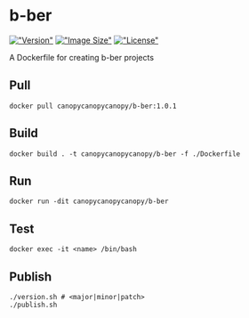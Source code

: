 # b-ber

[!["Version"](https://img.shields.io/docker/v/canopycanopycanopy/b-ber?sort=semver)](https://hub.docker.com/r/canopycanopycanopy/b-ber/tags)
[!["Image Size"](https://img.shields.io/docker/image-size/canopycanopycanopy/b-ber?sort=semver)](https://hub.docker.com/r/canopycanopycanopy/b-ber/tags)
[!["License"](https://img.shields.io/github/license/triplecanopy/b-ber-docker)](https://github.com/triplecanopy/b-ber-docker/blob/master/LICENSE)

A Dockerfile for creating b-ber projects

## Pull

```
docker pull canopycanopycanopy/b-ber:1.0.1
```

## Build

```
docker build . -t canopycanopycanopy/b-ber -f ./Dockerfile
```

## Run

```
docker run -dit canopycanopycanopy/b-ber
```

## Test

```
docker exec -it <name> /bin/bash
```

## Publish

```
./version.sh # <major|minor|patch>
./publish.sh
```
